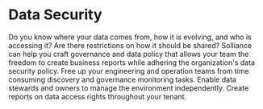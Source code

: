 # Data Security

Do you know where your data comes from, how it is evolving, and who is accessing it? Are there restrictions on how it should be shared? Solliance can help you craft governance and data policy that allows your team the freedom to create business reports while adhering the organization's data security policy. Free up your engineering and operation teams from time consuming discovery and governance monitoring tasks. Enable data stewards and owners to manage the environment independently. Create reports on data access rights throughout your tenant.
